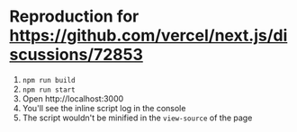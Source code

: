# Reproduction for https://github.com/vercel/next.js/discussions/72853

1. `npm run build`
2. `npm run start`
3. Open http://localhost:3000
4. You'll see the inline script log in the console
5. The script wouldn't be minified in the `view-source` of the page
